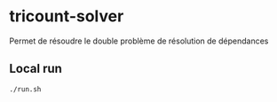 # tricount-solver

Permet de résoudre le double problème de résolution de dépendances

## Local run

```sh
./run.sh
```
